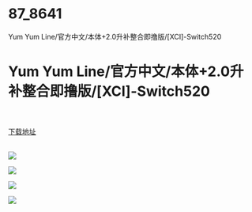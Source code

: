 # 87_8641
Yum Yum Line/官方中文/本体+2.0升补整合即撸版/[XCI]-Switch520
# Yum Yum Line/官方中文/本体+2.0升补整合即撸版/[XCI]-Switch520
 <br/></br>
[下载地址](https://www.switch520.cc/article/8641 "下载地址")
<br/></br>

<p><img src="https://www.switch520.cc/muke_img/upload_art_editor_20201228-1_3065b65803089ea3683a26de147a2686.jpg"></p>
<p><img src="https://www.switch520.cc/muke_img/upload_art_editor_20201228-1_2fb10e5d5e0e6776b24f46b58c894e47.jpg"></p>
<p><img src="https://www.switch520.cc/muke_img/upload_art_editor_20201228-1_882c1fbb2423dbe400c0e306693f422e.jpg"></p>
<p><img src="https://www.switch520.cc/muke_img/upload_art_editor_20201228-1_109c3cff92711457b8be4fe09df3fb45.jpg"></p>
<p>&nbsp;</p>
<p><strong>&nbsp;</strong></p>
